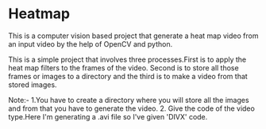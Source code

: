 # Heatmap
This is a computer vision based project that generate a heat map video from an input video by the help of OpenCV and python.

This is a simple project that involves three processes.First is to apply the heat map filters to the frames of the video.
Second is to store all those frames or images to a directory and the third is to make a video from that stored images.

Note:- 1.You have to create a directory where you will store all the images and from that you have to generate the video.
      2. Give the code of the video type.Here I'm generating a .avi file so I've given 'DIVX' code.
